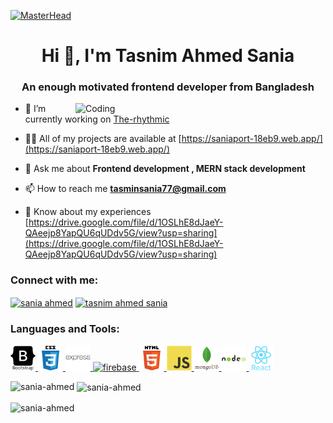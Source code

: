 [![MasterHead](https://repository-images.githubusercontent.com/588181932/e36ec678-7984-4cdd-8e4c-a3932772ff8e)](https://github.com/Sania-Ahmed)
<h1 align="center">Hi 👋, I'm Tasnim Ahmed Sania</h1>
<h3 align="center">An enough motivated frontend developer from Bangladesh</h3>
<img align="right" alt="Coding" width="400" src="https://miro.medium.com/v2/resize:fit:1400/0*yBvA5CnEX3Sd4aod.gif">


- 🔭 I’m currently working on [The-rhythmic](https://the-rhythmic.web.app/)

- 👨‍💻 All of my projects are available at [https://saniaport-18eb9.web.app/](https://saniaport-18eb9.web.app/)

- 💬 Ask me about **Frontend development , MERN stack development**

- 📫 How to reach me **tasminsania77@gmail.com**

- 📄 Know about my experiences [https://drive.google.com/file/d/1OSLhE8dJaeY-QAeejp8YapQU6qUDdv5G/view?usp=sharing](https://drive.google.com/file/d/1OSLhE8dJaeY-QAeejp8YapQU6qUDdv5G/view?usp=sharing)

<h3 align="left">Connect with me:</h3>
<p align="left">
<a href="https://linkedin.com/in/sania ahmed" target="blank"><img align="center" src="https://raw.githubusercontent.com/rahuldkjain/github-profile-readme-generator/master/src/images/icons/Social/linked-in-alt.svg" alt="sania ahmed" height="30" width="40" /></a>
<a href="https://fb.com/tasnim ahmed sania" target="blank"><img align="center" src="https://raw.githubusercontent.com/rahuldkjain/github-profile-readme-generator/master/src/images/icons/Social/facebook.svg" alt="tasnim ahmed sania" height="30" width="40" /></a>
</p>

<h3 align="left">Languages and Tools:</h3>
<p align="left"> <a href="https://getbootstrap.com" target="_blank" rel="noreferrer"> <img src="https://raw.githubusercontent.com/devicons/devicon/master/icons/bootstrap/bootstrap-plain-wordmark.svg" alt="bootstrap" width="40" height="40"/> </a> <a href="https://www.w3schools.com/css/" target="_blank" rel="noreferrer"> <img src="https://raw.githubusercontent.com/devicons/devicon/master/icons/css3/css3-original-wordmark.svg" alt="css3" width="40" height="40"/> </a> <a href="https://expressjs.com" target="_blank" rel="noreferrer"> <img src="https://raw.githubusercontent.com/devicons/devicon/master/icons/express/express-original-wordmark.svg" alt="express" width="40" height="40"/> </a> <a href="https://firebase.google.com/" target="_blank" rel="noreferrer"> <img src="https://www.vectorlogo.zone/logos/firebase/firebase-icon.svg" alt="firebase" width="40" height="40"/> </a> <a href="https://www.w3.org/html/" target="_blank" rel="noreferrer"> <img src="https://raw.githubusercontent.com/devicons/devicon/master/icons/html5/html5-original-wordmark.svg" alt="html5" width="40" height="40"/> </a> <a href="https://developer.mozilla.org/en-US/docs/Web/JavaScript" target="_blank" rel="noreferrer"> <img src="https://raw.githubusercontent.com/devicons/devicon/master/icons/javascript/javascript-original.svg" alt="javascript" width="40" height="40"/> </a> <a href="https://www.mongodb.com/" target="_blank" rel="noreferrer"> <img src="https://raw.githubusercontent.com/devicons/devicon/master/icons/mongodb/mongodb-original-wordmark.svg" alt="mongodb" width="40" height="40"/> </a> <a href="https://nodejs.org" target="_blank" rel="noreferrer"> <img src="https://raw.githubusercontent.com/devicons/devicon/master/icons/nodejs/nodejs-original-wordmark.svg" alt="nodejs" width="40" height="40"/> </a> <a href="https://reactjs.org/" target="_blank" rel="noreferrer"> <img src="https://raw.githubusercontent.com/devicons/devicon/master/icons/react/react-original-wordmark.svg" alt="react" width="40" height="40"/> </a> </p>

<p><img align="left" src="https://github-readme-stats.vercel.app/api/top-langs?username=sania-ahmed&show_icons=true&locale=en&layout=compact" alt="sania-ahmed" /></p>

<p>&nbsp;<img align="center" src="https://github-readme-stats.vercel.app/api?username=sania-ahmed&show_icons=true&locale=en" alt="sania-ahmed" /></p>

<p><img align="center" src="https://github-readme-streak-stats.herokuapp.com/?user=sania-ahmed&" alt="sania-ahmed" /></p>
